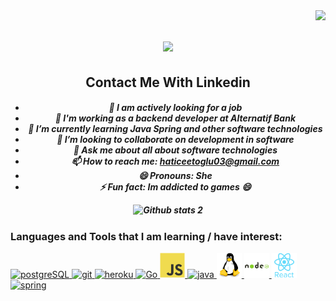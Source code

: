 <img align="right" src="https://visitor-badge.laobi.icu/badge?page_id=haticedagli.haticedagli">
<h1 align="center">
  <a href="https://github.com/haticedagli">
    <img src="https://readme-typing-svg.herokuapp.com?size=36&center=true&multiline=true&width=500&height=100&lines=Hello%2C+There!+%F0%9F%91%8B;Happy+to+see+you+%F0%9F%98%8A">
  </a>
</h1>
<h2 align="center">Contact Me With Linkedin</h2>
<h5 align="center">


- 🔭 I am actively looking for a job
- 🏢 I'm working as a backend developer at Alternatif Bank
- 🌱 I’m currently learning Java Spring and other software technologies
- 👯 I’m looking to collaborate on development in software
- 💬 Ask me about all about software technologies
- 📫 How to reach me: haticeetoglu03@gmail.com
- 😄 Pronouns: She
- ⚡ Fun fact: Im addicted to games 😄

![Github stats 2](https://github-readme-stats.vercel.app/api?username=haticedagli&show_icons=true&theme=radical)

<h3 align="left">Languages and Tools that I am learning / have interest:</h3>
<p align="left">
  <a href="https://www.postgresql.org/" target="_blank" rel="noreferrer">
    <img src="https://www.postgresql.org/media/img/about/press/elephant.png" alt="postgreSQL" width="40" height="40"/>
  </a>
  <a href="https://git-scm.com/" target="_blank" rel="noreferrer">
    <img src="https://www.vectorlogo.zone/logos/git-scm/git-scm-icon.svg" alt="git" width="40" height="40"/>
  </a>
  <a href="https://heroku.com" target="_blank" rel="noreferrer">
    <img src="https://www.vectorlogo.zone/logos/heroku/heroku-icon.svg" alt="heroku" width="40" height="40"/>
  </a>
  <a href="https://go.dev/" target="_blank" rel="noreferrer">
    <img src="https://go.dev/images/gophers/motorcycle.svg" alt="Go" width="40" height="40"/>
  </a>
  <a href="https://developer.mozilla.org/en-US/docs/Web/JavaScript" target="_blank" rel="noreferrer">
    <img src="https://raw.githubusercontent.com/devicons/devicon/master/icons/javascript/javascript-original.svg" alt="javascript" width="40" height="40"/>
  </a>
  <a href="https://www.java.com/" target="_blank" rel="noreferrer">
    <img src="https://w7.pngwing.com/pngs/961/251/png-transparent-java-runtime-environment-programming-language-programmer-computer-programming-java-text-logo-software-developer-thumbnail.png" alt="java" width="40" height="40"/>
  </a>
  <a href="https://www.linux.org/" target="_blank" rel="noreferrer">
    <img src="https://raw.githubusercontent.com/devicons/devicon/master/icons/linux/linux-original.svg" alt="linux" width="40" height="40"/>
  </a>
  <a href="https://nodejs.org" target="_blank" rel="noreferrer">
    <img src="https://raw.githubusercontent.com/devicons/devicon/master/icons/nodejs/nodejs-original-wordmark.svg" alt="nodejs" width="40" height="40"/>
  </a>
  <a href="https://reactjs.org/" target="_blank" rel="noreferrer">
    <img src="https://raw.githubusercontent.com/devicons/devicon/master/icons/react/react-original-wordmark.svg" alt="react" width="40" height="40"/>
  </a>
  <a href="https://spring.io/" target="_blank" rel="noreferrer">
    <img src="https://spring.io/images/spring-logo-9146a4d3298760c2e7e49595184e1975.svg" alt="spring" width="60" height="40"/>
  </a>
</p>
